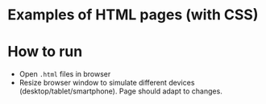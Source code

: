 # Examples of HTML pages (with CSS)

# How to run
* Open `.html` files in browser
* Resize browser window to simulate different devices (desktop/tablet/smartphone). Page should adapt to changes.
